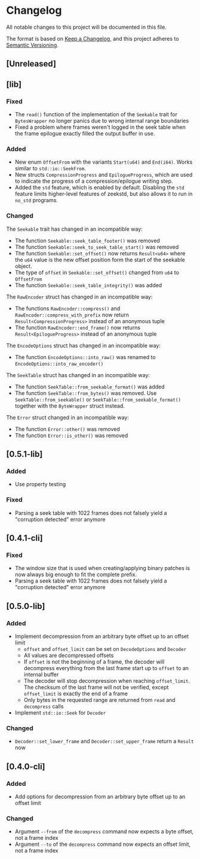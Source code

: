 # Changelog

All notable changes to this project will be documented in this file.

The format is based on [Keep a Changelog](https://keepachangelog.com/en/1.1.0/), and this project
adheres to [Semantic Versioning](https://semver.org/spec/v2.0.0.html).

## [Unreleased]

## [lib]

### Fixed

- The `read()` function of the implementation of the `Seekable` trait for `BytesWrapper` no longer
  panics due to wrong internal range boundaries
- Fixed a problem where frames weren't logged in the seek table when the frame epilogue exactly
  filled the output buffer in use.

### Added

- New enum `OffsetFrom` with the variants `Start(u64)` and `End(i64)`. Works similar to
  `std::io::SeekFrom`.
- New structs `CompressionProgress` and `EpilogueProgress`, which are used to indicate the progress
  of a compression/epilogue writing step.
- Added the `std` feature, which is enabled by default. Disabling the `std` feature limits
  higher-level features of zeekstd, but also allows it to run in `no_std` programs.

### Changed

The `Seekable` trait has changed in an incompatible way:

- The function `Seekable::seek_table_footer()` was removed
- The function `Seekable::seek_to_seek_table_start()` was removed
- The function `Seekable::set_offset()` now returns `Result<u64>` where the `u64` value is the new
  offset position form the start of the seekable object.
- The type of `offset` in `Seekable::set_offset()` changed from `u64` to `OffsetFrom`
- The function `Seekable::seek_table_integrity()` was added

The `RawEncoder` struct has changed in an incompatible way:

- The functions `RawEncoder::compress()` and `RawEncoder::compress_with_prefix` now return
  `Result<CompressionProgress>` instead of an anonymous tuple
- The function `RawEncoder::end_frame()` now returns `Result<EpilogueProgress>` instead of an
  anonymous tuple

The `EncodeOptions` struct has changed in an incompatible way:

- The function `EncodeOptions::into_raw()` was renamed to `EncodeOptions::into_raw_encoder()`

The `SeekTable` struct has changed in an incompatible way:

- The function `SeekTable::from_seekable_format()` was added
- The function `SeekTable::from_bytes()` was removed. Use `SeekTable::from_seekable()` or
  `SeekTable::from_seekable_format()` together with the `ByteWrapper` struct instead.

The `Error` struct changed in an incompatible way:

- The function `Error::other()` was removed
- The function `Error::is_other()` was removed

## [0.5.1-lib]

### Added

- Use property testing

### Fixed

- Parsing a seek table with 1022 frames does not falsely yield a "corruption detected" error anymore

## [0.4.1-cli]

### Fixed

- The window size that is used when creating/applying binary patches is now always big enough to fit
  the complete prefix.
- Parsing a seek table with 1022 frames does not falsely yield a "corruption detected" error anymore

## [0.5.0-lib]

### Added

- Implement decompression from an arbitrary byte offset up to an offset limit
  - `offset` and `offset_limit` can be set on `DecodeOptions` and `Decoder`
  - All values are decompressed offsets
  - If `offset` is not the beginning of a frame, the decoder will decompress everything from the
    last frame start up to `offset` to an internal buffer
  - The decoder will stop decompression when reaching `offset_limit`. The checksum of the last frame
    will not be verified, except `offset_limit` is exactly the end of a frame
  - Only bytes in the requested range are returned from `read` and `decompress` calls
- Implement `std::io::Seek` for `Decoder`

### Changed

- `Decoder::set_lower_frame` and `Decoder::set_upper_frame` return a `Result` now

## [0.4.0-cli]

### Added

- Add options for decompression from an arbitrary byte offset up to an offset limit

### Changed

- Argument `--from` of the `decompress` command now expects a byte offset, not a frame index
- Argument `--to` of the `decompress` command now expects an offset limit, not a frame index
